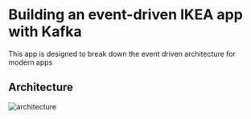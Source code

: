 # Building an event-driven IKEA app with Kafka

This app is designed to break down the event driven architecture for modern apps

## Architecture

![architecture](https://user-images.githubusercontent.com/62965911/220016265-622494be-4a73-4ae8-97ce-c82c3e013f6d.png)

